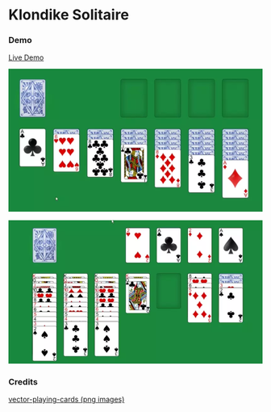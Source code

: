 # Klondike Solitaire

### Demo

[Live Demo](https://r4ndomizer.github.io/KlondikeSolitaire/)

![Drag](readme/drag.webp)

![Win](readme/win.webp)

### Credits
[vector-playing-cards (png images)](https://code.google.com/archive/p/vector-playing-cards/)

